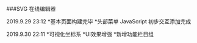 ###SVG 在线编辑器

2019.9.29 23:12
  *基本页面构建完毕
  *头部菜单 JavaScript 初步交互添加完成
 
2019.9.30 22:11
  *可视化坐标系
  *UI效果增强
  *新增功能栏目组
